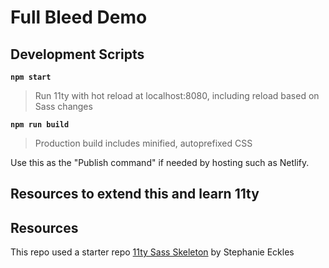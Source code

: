 # Full Bleed Demo


## Development Scripts

**`npm start`**

> Run 11ty with hot reload at localhost:8080, including reload based on Sass changes

**`npm run build`**

> Production build includes minified, autoprefixed CSS

Use this as the "Publish command" if needed by hosting such as Netlify.

## Resources to extend this and learn 11ty

## Resources

This repo used a starter repo [11ty Sass Skeleton](https://github.com/5t3ph/11ty-sass-skeleton) by Stephanie Eckles
